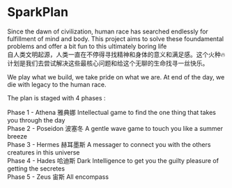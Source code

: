 # SparkPlan

Since the dawn of civilization, human race has searched endlessly for fulfillment of mind and body. This project aims to solve these foundamental problems and offer a bit fun to this ultimately boring life  
自人类文明起源，人类一直在不停得寻找精神和身体的意义和满足感。这个火种🔥计划是我们去尝试解决这些最核心问题和给这个无聊的生命找寻一丝快乐。

We play what we build, we take pride on what we are. At end of the day, we die with legacy to the human race.

The plan is staged with 4 phases :

Phase 1 - Athena 雅典娜     Intellectual game to find the one thing that takes you through the day   
Phase 2 - Poseidon 波塞冬   A gentle wave game to touch you like a summer breeze   
Phase 3 - Hermes 赫耳墨斯   A messager to connect you with the others creatures in this universe  
Phase 4 - Hades 哈迪斯      Dark Intelligence to get you the guilty pleasure of getting the secretes  
Phase 5 - Zeus  宙斯        All encompass 

